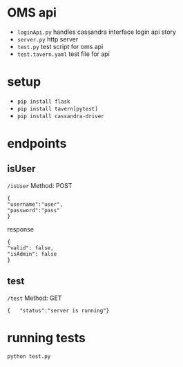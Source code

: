 # OMS api
- `loginApi.py` handles cassandra interface login api story
- `server.py` http server
- `test.py` test script for oms api
- `test.tavern.yaml` test file for api
# setup
- `pip install flask`
- `pip install tavern[pytest]`
- `pip install cassandra-driver`

# endpoints
## isUser
`/isUser`
Method: POST
```
{
"username":"user",
"password":"pass"
}
```
response
```
{
"valid": false,
"isAdmin": false
}
```
## test
`/test`
Method: GET
```
{   "status":"server is running"}
```

# running tests
`python test.py`